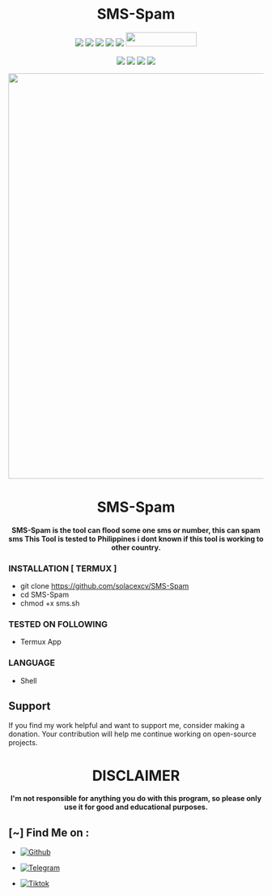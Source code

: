 <h1 align="center">SMS-Spam</h1>

<p align="center">
  <img src="https://img.shields.io/badge/Version-0.1-green?style=for-the-badge">
  <img src="https://img.shields.io/github/stars/solacexcv/SMS-Spam?style=for-the-badge&color=orange">
  <img src="https://img.shields.io/github/forks/solacexcv/SMS-Spam?color=cyan&style=for-the-badge&color=purple">
  <img src="https://img.shields.io/github/watchers/solacexcv/SMS-Spam?color=cyan&style=for-the-badge&color=purple">
  <img src="https://img.shields.io/github/issues/solacexcv/SMS-Spam?color=red&style=for-the-badge">
  <img src="https://hits.dwyl.com/solacexcv/SMS-Spam.svg" width="140" height="28">
<br>
<br>
  <img src="https://img.shields.io/badge/Author-solacexcv-purple?style=flat-square">
  <img src="https://img.shields.io/badge/Open%20Source-Yes-cyan?style=flat-square">
  <img src="https://img.shields.io/badge/Made%20in-Philippines-red?colorA=blue&colorB=red&style=flat-square">
  <img src="https://img.shields.io/badge/Written%20In-Shell-blue?style=flat-square">
</p>

<p align="center">
<img src="https://raw.githubusercontent.com/solacexcv/SMS-Spamer/banner.png", width="800", height="800">
</p>
<h1 align="center"> SMS-Spam</h1>
<h4 align="center"> SMS-Spam is the tool can flood some one sms or number, this can spam sms This Tool is tested to Philippines i dont known if this tool is working to other country.</h4>

### INSTALLATION [ TERMUX ]
* git clone https://github.com/solacexcv/SMS-Spam
* cd SMS-Spam
* chmod +x sms.sh

### TESTED ON FOLLOWING
* Termux App

### LANGUAGE 
* Shell


## Support

If you find my work helpful and want to support me, consider making a donation. Your contribution will help me continue working on open-source projects.

<h1 align="center"> DISCLAIMER </h1>

<h4 align="center">I'm not responsible for anything you do with this program, so please only use it for good and educational purposes. </h4>

## [~] Find Me on :

- [![Github](https://img.shields.io/badge/Github-Solacexcv-purple?style=for-the-badge&logo=github)](https://github.com/solacexcv)

- [![Telegram](https://img.shields.io/badge/Telegram-PHILIPKYS-indigo?style=for-the-badge&logo=telegram)](https://t.me/Philipkys)

- [![Tiktok](https://img.shields.io/badge/Tiktok-Solacezr-orange?style=for-the-badge&logo=Tiktok)](https://www.tiktok.com/@solacezr?)
